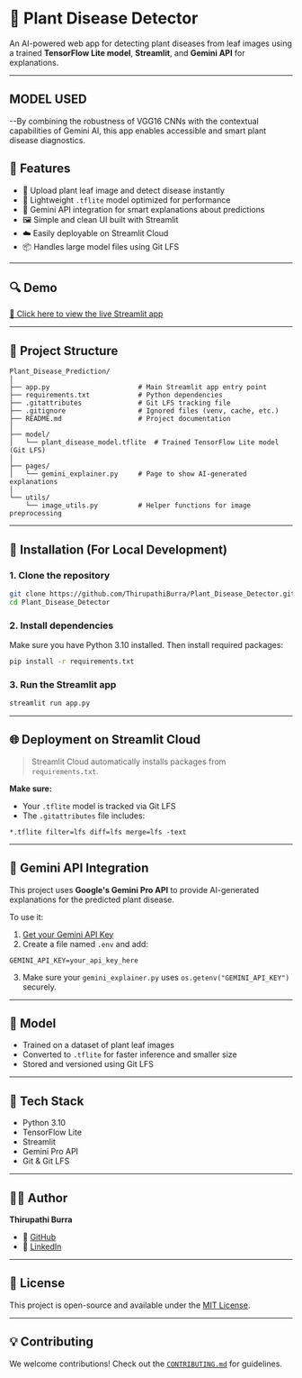 # 🌿 Plant Disease Detector

An AI-powered web app for detecting plant diseases from leaf images using a trained **TensorFlow Lite model**, **Streamlit**, and **Gemini API** for explanations.

---
## MODEL USED  
  --By combining the robustness of VGG16 CNNs with the contextual capabilities of Gemini AI, this app enables accessible and smart plant disease diagnostics.
## 🚀 Features

- 📸 Upload plant leaf image and detect disease instantly
- 🤖 Lightweight `.tflite` model optimized for performance
- 🧠 Gemini API integration for smart explanations about predictions
- 🖼️ Simple and clean UI built with Streamlit
- ☁️ Easily deployable on Streamlit Cloud
- 📦 Handles large model files using Git LFS

---

## 🔍 Demo

[🔗 Click here to view the live Streamlit app](https://huggingface.co/spaces/Thiru28/Leaf)

---

## 📁 Project Structure

```
Plant_Disease_Prediction/
│
├── app.py                      # Main Streamlit app entry point
├── requirements.txt            # Python dependencies
├── .gitattributes              # Git LFS tracking file
├── .gitignore                  # Ignored files (venv, cache, etc.)
├── README.md                   # Project documentation
│
├── model/
│   └── plant_disease_model.tflite  # Trained TensorFlow Lite model (Git LFS)
│
├── pages/
│   └── gemini_explainer.py     # Page to show AI-generated explanations
│
└── utils/
    └── image_utils.py          # Helper functions for image preprocessing
```

---

## 🔧 Installation (For Local Development)

### 1. Clone the repository

```bash
git clone https://github.com/ThirupathiBurra/Plant_Disease_Detector.git
cd Plant_Disease_Detector
```

### 2. Install dependencies

Make sure you have Python 3.10 installed. Then install required packages:

```bash
pip install -r requirements.txt
```

### 3. Run the Streamlit app

```bash
streamlit run app.py
```

---

## 🌐 Deployment on Streamlit Cloud

> Streamlit Cloud automatically installs packages from `requirements.txt`.

**Make sure:**

- Your `.tflite` model is tracked via Git LFS
- The `.gitattributes` file includes:

```
*.tflite filter=lfs diff=lfs merge=lfs -text
```

---

## 🤖 Gemini API Integration

This project uses **Google's Gemini Pro API** to provide AI-generated explanations for the predicted plant disease.

To use it:

1. [Get your Gemini API Key](https://aistudio.google.com/app/apikey)
2. Create a file named `.env` and add:

```
GEMINI_API_KEY=your_api_key_here
```

3. Make sure your `gemini_explainer.py` uses `os.getenv("GEMINI_API_KEY")` securely.

---

## 🧠 Model

- Trained on a dataset of plant leaf images
- Converted to `.tflite` for faster inference and smaller size
- Stored and versioned using Git LFS

---

## 📝 Tech Stack

- Python 3.10
- TensorFlow Lite
- Streamlit
- Gemini Pro API
- Git & Git LFS

---

## 🙋‍♂️ Author

**Thirupathi Burra**

- 🔗 [GitHub](https://github.com/ThirupathiBurra)
- 💼 [LinkedIn](https://www.linkedin.com/in/thirupathi-burra-49658b2a6)

---

## 📄 License

This project is open-source and available under the [MIT License](LICENSE).

---

## 💡 Contributing

We welcome contributions! Check out the [`CONTRIBUTING.md`](CONTRIBUTING.md) for guidelines.

